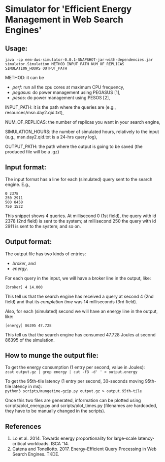 # Simulator for '**Efficient Energy Management in Web Search Engines**'

## Usage:
`java -cp eem-dws-simulator-0.0.1-SNAPSHOT-jar-with-dependencies.jar simulator.Simulation METHOD INPUT_PATH NUM_OF_REPLICAS SIMULATION_HOURS OUTPUT_PATH`

METHOD: it can be 
* *perf*: run all the cpu cores at maximum CPU frequency,
* *pegasus*: do power management using PEGASUS [1],
* *pesos*: do power management using PESOS [2],

INPUT_PATH: it is the path where the queries are (e.g., resources/msn.day2.qid.txt),

NUM_OF_REPLICAS: the number of replicas you want in your search engine,

SIMULATION_HOURS: the number of simulated hours, relatively to the input (e.g., msn.day2.qid.txt is a 24-hrs query log),

OUTPUT_PATH: the path where the output is going to be saved (the produced file will be a .gz)

## Input format:
The input format has a line for each (simulated) query sent to the search engine. E.g.,
```
0 2378
250 2911
500 8458
750 1522
```
This snippet shows 4 queries. At millisecond 0 (1st field), the query with id 2378 (2nd field) is sent to the system; at millisecond 250 the query with id 2911 is sent to the system; and so on. 

## Output format:
The output file has two kinds of entries:
* *broker*, and
* *energy*.

For each query in the input, we will have a broker line in the output, like:
```
[broker] 4 14.000
```
This tell us that the search engine has received a query at second 4 (2nd field) and that its *completion time* was 14 milliseconds (3rd field).

Also, for each (simulated) second we will have an energy line in the output, like:
```
[energy] 86395 47.728
```
This tell us that the search engine has consumed 47.728 Joules at second 86395 of the simulation.

## How to munge the output file:
To get the energy consumption (1 entry per second, value in Joules):  
`zcat output.gz | grep energy | cut -f3 -d' ' > output.energy`

To get the 95th-tile latency (1 entry per second, 30-seconds moving 95th-tile latency in ms):  
`python3 scripts/mungetime-gzip.py output.gz > output.95th-tile`

Once this two files are generated, information can be plotted using scripts/plot_energy.py and scripts/plot_times.py (filenames are hardcoded, they have to be manually changed in the scripts).

## References
1. Lo et al. 2014. Towards energy proportionality for large-scale latency-critical workloads. ISCA '14.
2. Catena and Tonellotto. 2017. Energy-Efficient Query Processing in Web Search Engines. TKDE.
